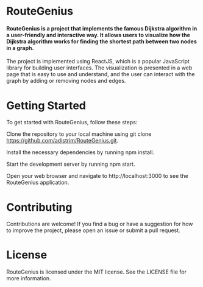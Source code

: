 # RouteGenius

#### RouteGenius is a project that implements the famous Dijkstra algorithm in a user-friendly and interactive way. It allows users to visualize how the Dijkstra algorithm works for finding the shortest path between two nodes in a graph.

The project is implemented using ReactJS, which is a popular JavaScript library for building user interfaces. The visualization is presented in a web page that is easy to use and understand, and the user can interact with the graph by adding or removing nodes and edges.

# Getting Started
To get started with RouteGenius, follow these steps:

Clone the repository to your local machine using git clone https://github.com/adistrim/RouteGenius.git.

Install the necessary dependencies by running npm install.

Start the development server by running npm start.

Open your web browser and navigate to http://localhost:3000 to see the RouteGenius application.

# Contributing
Contributions are welcome! If you find a bug or have a suggestion for how to improve the project, please open an issue or submit a pull request.

# License
RouteGenius is licensed under the MIT license. See the LICENSE file for more information.